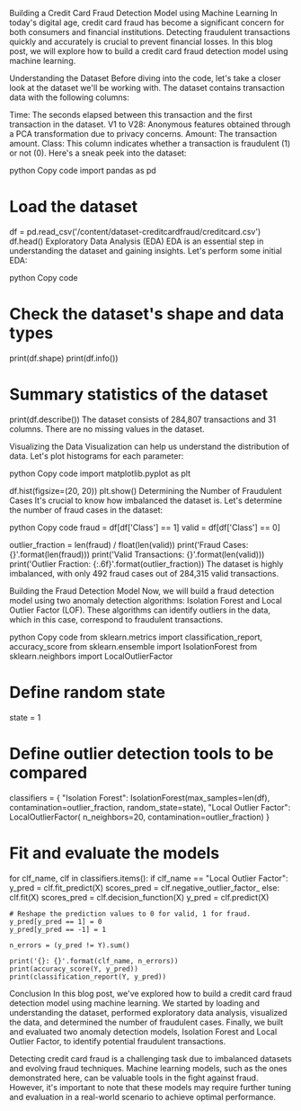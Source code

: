 Building a Credit Card Fraud Detection Model using Machine Learning
In today's digital age, credit card fraud has become a significant concern for both consumers and financial institutions. Detecting fraudulent transactions quickly and accurately is crucial to prevent financial losses. In this blog post, we will explore how to build a credit card fraud detection model using machine learning.

Understanding the Dataset
Before diving into the code, let's take a closer look at the dataset we'll be working with. The dataset contains transaction data with the following columns:

Time: The seconds elapsed between this transaction and the first transaction in the dataset.
V1 to V28: Anonymous features obtained through a PCA transformation due to privacy concerns.
Amount: The transaction amount.
Class: This column indicates whether a transaction is fraudulent (1) or not (0).
Here's a sneak peek into the dataset:

python
Copy code
import pandas as pd

# Load the dataset
df = pd.read_csv('/content/dataset-creditcardfraud/creditcard.csv')
df.head()
Exploratory Data Analysis (EDA)
EDA is an essential step in understanding the dataset and gaining insights. Let's perform some initial EDA:

python
Copy code
# Check the dataset's shape and data types
print(df.shape)
print(df.info())

# Summary statistics of the dataset
print(df.describe())
The dataset consists of 284,807 transactions and 31 columns. There are no missing values in the dataset.

Visualizing the Data
Visualization can help us understand the distribution of data. Let's plot histograms for each parameter:

python
Copy code
import matplotlib.pyplot as plt

df.hist(figsize=(20, 20))
plt.show()
Determining the Number of Fraudulent Cases
It's crucial to know how imbalanced the dataset is. Let's determine the number of fraud cases in the dataset:

python
Copy code
fraud = df[df['Class'] == 1]
valid = df[df['Class'] == 0]

outlier_fraction = len(fraud) / float(len(valid))
print('Fraud Cases: {}'.format(len(fraud)))
print('Valid Transactions: {}'.format(len(valid)))
print('Outlier Fraction: {:.6f}'.format(outlier_fraction))
The dataset is highly imbalanced, with only 492 fraud cases out of 284,315 valid transactions.

Building the Fraud Detection Model
Now, we will build a fraud detection model using two anomaly detection algorithms: Isolation Forest and Local Outlier Factor (LOF). These algorithms can identify outliers in the data, which in this case, correspond to fraudulent transactions.

python
Copy code
from sklearn.metrics import classification_report, accuracy_score
from sklearn.ensemble import IsolationForest
from sklearn.neighbors import LocalOutlierFactor

# Define random state
state = 1

# Define outlier detection tools to be compared
classifiers = {
    "Isolation Forest": IsolationForest(max_samples=len(df),
                                        contamination=outlier_fraction,
                                        random_state=state),
    "Local Outlier Factor": LocalOutlierFactor(
        n_neighbors=20,
        contamination=outlier_fraction)
}

# Fit and evaluate the models
for clf_name, clf in classifiers.items():
    if clf_name == "Local Outlier Factor":
        y_pred = clf.fit_predict(X)
        scores_pred = clf.negative_outlier_factor_
    else:
        clf.fit(X)
        scores_pred = clf.decision_function(X)
        y_pred = clf.predict(X)

    # Reshape the prediction values to 0 for valid, 1 for fraud.
    y_pred[y_pred == 1] = 0
    y_pred[y_pred == -1] = 1

    n_errors = (y_pred != Y).sum()

    print('{}: {}'.format(clf_name, n_errors))
    print(accuracy_score(Y, y_pred))
    print(classification_report(Y, y_pred))
Conclusion
In this blog post, we've explored how to build a credit card fraud detection model using machine learning. We started by loading and understanding the dataset, performed exploratory data analysis, visualized the data, and determined the number of fraudulent cases. Finally, we built and evaluated two anomaly detection models, Isolation Forest and Local Outlier Factor, to identify potential fraudulent transactions.

Detecting credit card fraud is a challenging task due to imbalanced datasets and evolving fraud techniques. Machine learning models, such as the ones demonstrated here, can be valuable tools in the fight against fraud. However, it's important to note that these models may require further tuning and evaluation in a real-world scenario to achieve optimal performance.

